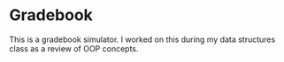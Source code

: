 # Gradebook
This is a gradebook simulator. I worked on this during my data structures class as a review of OOP concepts. 
